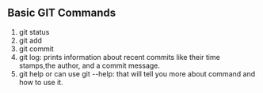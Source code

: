 ## Basic GIT Commands

1. git status
2. git add 
3. git commit 
4. git log: prints information about recent commits like their time stamps,the author, and a commit message.
5. git help or can use git <command> --help: that will tell you more about command and how to use it.
